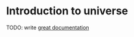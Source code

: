 # Introduction to universe

TODO: write [great documentation](http://jacobian.org/writing/what-to-write/)
